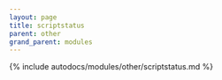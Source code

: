 ```yaml
---
layout: page
title: scriptstatus
parent: other
grand_parent: modules
---
```


{% include autodocs/modules/other/scriptstatus.md %}
